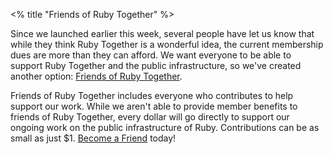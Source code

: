 <% title "Friends of Ruby Together" %>

Since we launched earlier this week, several people have let us know that while they think Ruby Together is a wonderful idea, the current membership dues are more than they can afford. We want everyone to be able to support Ruby Together and the public infrastructure, so we've created another option: [Friends of Ruby Together](<%= friends_path %>).

Friends of Ruby Together includes everyone who contributes to help support our work. While we aren't able to provide member benefits to friends of Ruby Together, every dollar will go directly to support our ongoing work on the public infrastructure of Ruby. Contributions can be as small as just $1. [Become a Friend](<%= friends_path %>) today!